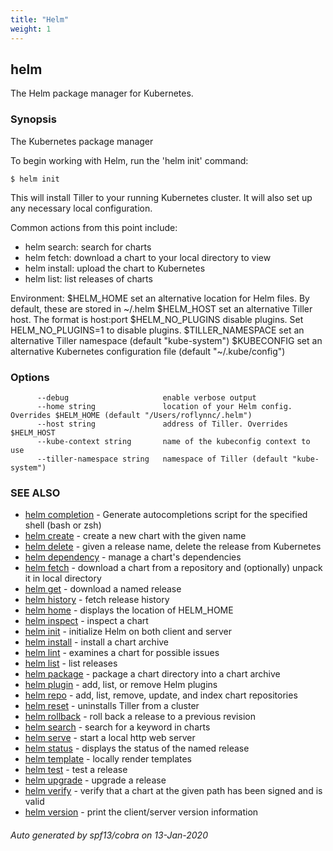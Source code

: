 ```yaml
---
title: "Helm"
weight: 1
---
```


## helm

The Helm package manager for Kubernetes.

### Synopsis


The Kubernetes package manager

To begin working with Helm, run the 'helm init' command:

	$ helm init

This will install Tiller to your running Kubernetes cluster.
It will also set up any necessary local configuration.

Common actions from this point include:

- helm search:    search for charts
- helm fetch:     download a chart to your local directory to view
- helm install:   upload the chart to Kubernetes
- helm list:      list releases of charts

Environment:
  $HELM_HOME          set an alternative location for Helm files. By default, these are stored in ~/.helm
  $HELM_HOST          set an alternative Tiller host. The format is host:port
  $HELM_NO_PLUGINS    disable plugins. Set HELM_NO_PLUGINS=1 to disable plugins.
  $TILLER_NAMESPACE   set an alternative Tiller namespace (default "kube-system")
  $KUBECONFIG         set an alternative Kubernetes configuration file (default "~/.kube/config")


### Options

```
      --debug                     enable verbose output
      --home string               location of your Helm config. Overrides $HELM_HOME (default "/Users/roflynnc/.helm")
      --host string               address of Tiller. Overrides $HELM_HOST
      --kube-context string       name of the kubeconfig context to use
      --tiller-namespace string   namespace of Tiller (default "kube-system")
```

### SEE ALSO
* [helm completion](../helm_completion)	 - Generate autocompletions script for the specified shell (bash or zsh)
* [helm create](../helm_create)	 - create a new chart with the given name
* [helm delete](../helm_delete)	 - given a release name, delete the release from Kubernetes
* [helm dependency](../helm_dependency)	 - manage a chart's dependencies
* [helm fetch](../helm_fetch)	 - download a chart from a repository and (optionally) unpack it in local directory
* [helm get](../helm_get)	 - download a named release
* [helm history](../helm_history)	 - fetch release history
* [helm home](../helm_home)	 - displays the location of HELM_HOME
* [helm inspect](../helm_inspect)	 - inspect a chart
* [helm init](../helm_init)	 - initialize Helm on both client and server
* [helm install](../helm_install)	 - install a chart archive
* [helm lint](../helm_lint)	 - examines a chart for possible issues
* [helm list](../helm_list)	 - list releases
* [helm package](../helm_package)	 - package a chart directory into a chart archive
* [helm plugin](../helm_plugin)	 - add, list, or remove Helm plugins
* [helm repo](../helm_repo)	 - add, list, remove, update, and index chart repositories
* [helm reset](../helm_reset)	 - uninstalls Tiller from a cluster
* [helm rollback](../helm_rollback)	 - roll back a release to a previous revision
* [helm search](../helm_search)	 - search for a keyword in charts
* [helm serve](../helm_serve)	 - start a local http web server
* [helm status](../helm_status)	 - displays the status of the named release
* [helm template](../helm_template)	 - locally render templates
* [helm test](../helm_test)	 - test a release
* [helm upgrade](../helm_upgrade)	 - upgrade a release
* [helm verify](../helm_verify)	 - verify that a chart at the given path has been signed and is valid
* [helm version](../helm_version)	 - print the client/server version information

###### Auto generated by spf13/cobra on 13-Jan-2020
